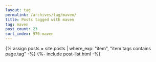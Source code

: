 ```yaml
---
layout: tag
permalink: /archives/tag/maven/
title: Posts tagged with maven
tag: maven
post_count: 23
sort_index: 976-maven
---
```

{% assign posts = site.posts | where_exp: "item", "item.tags contains page.tag" -%}
{%- include post-list.html -%}
